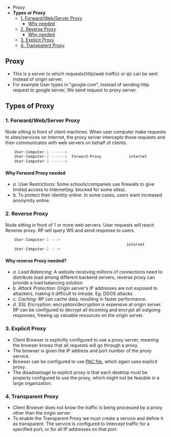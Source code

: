 - Proxy
- **Types or Proxy**
  - [1. Forward/Web/Server Proxy](#fow)
    - [Why needed](#whyf)
  - [2. Reverse Proxy](#rev)
    - [Why needed](#whyr)
  - [3. Explicit Proxy](#exp)
  - [4. Transparent Proxy](#tra)

## Proxy
- This is a server to which requests(http(web traffic) or ip) can be sent instead of origin server.
- For example User types in "google.com", instead of sending http request to google server, We send request to proxy server.

## Types of Proxy
<a name=fow></a>
### 1. Forward/Web/Server Proxy
Node sitting in front of client machines. When user computer make requests to sites/services on Internet, the proxy server intercepts those requests and then communicates with web servers on behalf of clients.
```c
    User-Computer-1 ------>
    User-Computer-2 ------>  Forward-Proxy            internet            Destination-server(www.test.com)
    User-Computer-3 ------>
```  
<a name=whyf></a>
#### Why Forward Proxy needed
- *a.* User Restrictions: Some schools/companies use firewalls to give limited access to Internet(eg: blocked for some sites). 
- *b.* To protect their identity online: In some cases, users want increased anonymity online.

<a name=rev></a>
### 2. Reverse Proxy 
Node sitting in front of 1 or more web servers. User requests will reach Reverse proxy. RP will query WS and send response to users.
```c
    User-Computer-1 --->                                                                        Origin/Web-Server-1
                                                     internet                Reverse-Proxy      Origin/Web-Server-2
    User-Computer-2 --->                                                                        Origin/Web-Server-3
```
<a name=whyr></a>
#### Why reverse Proxy needed?
- *a. Load Balancing:* A website receiving millions of connections need to distribute load among different backend servers, reverse proxy can provide a load balancing solution
- *b. Attack Protection:* Origin server's IP addresses are not exposed to attackers, making it difficult to intrude. Eg: DDOS attacks
- *c. Caching:* RP can cache data, resulting in faster performance.
- *d. SSL Encryption:* encryption/decryption is expensive at origin server. RP can be configured to decrypt all incoming and encrypt all outgoing responses, freeing up valuable resources on the origin server.

<a name=exp></a>
### 3. Explicit Proxy
- Client Browser is explicitly configured to use a proxy server, meaning the browser knows that all requests will go through a proxy. 
- The browser is given the IP address and port number of the proxy service.
- Browser can be configured to use [PAC file](/Networking/OSI-Layers/Layer-7/Protocols/HTTP/#pac), which again uses explicit proxy.
- The disadvantage to explicit proxy is that each desktop must be properly configured to use the proxy, which might not be feasible in a large organization.

<a name=tra></a>
### 4. Transparent Proxy
- Client Browser does not know the traffic is being processed by a proxy other than the origin server.
- To enable the Transparent Proxy we must create a service and define it as transparent. The service is configured to intercept traffic for a specified port, or for all IP addresses on that port.
